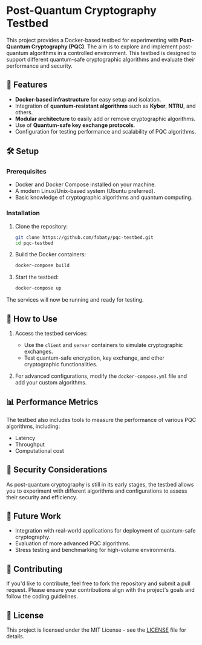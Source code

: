 # Post-Quantum Cryptography Testbed

This project provides a Docker-based testbed for experimenting with **Post-Quantum Cryptography (PQC)**. The aim is to explore and implement post-quantum algorithms in a controlled environment. This testbed is designed to support different quantum-safe cryptographic algorithms and evaluate their performance and security.

## 🚀 Features

- **Docker-based infrastructure** for easy setup and isolation.
- Integration of **quantum-resistant algorithms** such as **Kyber**, **NTRU**, and others.
- **Modular architecture** to easily add or remove cryptographic algorithms.
- Use of **Quantum-safe key exchange protocols**.
- Configuration for testing performance and scalability of PQC algorithms.
  
## 🛠️ Setup

### Prerequisites

- Docker and Docker Compose installed on your machine.
- A modern Linux/Unix-based system (Ubuntu preferred).
- Basic knowledge of cryptographic algorithms and quantum computing.

### Installation

1. Clone the repository:

    ```bash
    git clone https://github.com/fobaty/pqc-testbed.git
    cd pqc-testbed
    ```

2. Build the Docker containers:

    ```bash
    docker-compose build
    ```

3. Start the testbed:

    ```bash
    docker-compose up
    ```

The services will now be running and ready for testing.

## 🧪 How to Use

1. Access the testbed services:
    - Use the `client` and `server` containers to simulate cryptographic exchanges.
    - Test quantum-safe encryption, key exchange, and other cryptographic functionalities.
  
2. For advanced configurations, modify the `docker-compose.yml` file and add your custom algorithms.

## 📊 Performance Metrics

The testbed also includes tools to measure the performance of various PQC algorithms, including:

- Latency
- Throughput
- Computational cost

## 🔐 Security Considerations

As post-quantum cryptography is still in its early stages, the testbed allows you to experiment with different algorithms and configurations to assess their security and efficiency.

## 📅 Future Work

- Integration with real-world applications for deployment of quantum-safe cryptography.
- Evaluation of more advanced PQC algorithms.
- Stress testing and benchmarking for high-volume environments.

## 🤝 Contributing

If you'd like to contribute, feel free to fork the repository and submit a pull request. Please ensure your contributions align with the project's goals and follow the coding guidelines.

## 📜 License

This project is licensed under the MIT License - see the [LICENSE](LICENSE) file for details.
